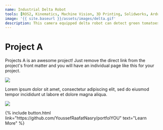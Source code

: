 ```yaml
---
name: Industrial Delta Robot
tools: [ROS2, Kinematics, Machine Vision, 3D Printing, Solidworks, Arduino, Silicone Molding]
image: '{{ site.baseurl }}/assets/images/delta.gif'
description: This camera equipped delta robot can detect green tomatoes and separate them from the batch.
---
```




# Project A

Projects A is an awesome project! Just remove the direct link from the project's front matter and you will have an individual page like this for your project.

![](https://techcrunch.com/wp-content/uploads/2018/05/screen-shot-2018-05-01-at-11-30-23-am.png?w=1390&crop=1)

Lorem ipsum dolor sit amet, consectetur adipiscing elit, sed do eiusmod tempor incididunt ut labore et dolore magna aliqua.

![](https://techcrunch.com/wp-content/uploads/2018/05/screenshot-materialio.png)

<p class="text-center">
{% include button.html link="https://github.com/YoussefRaafatNasry/portfolYOU" text="Learn More" %}
</p>
